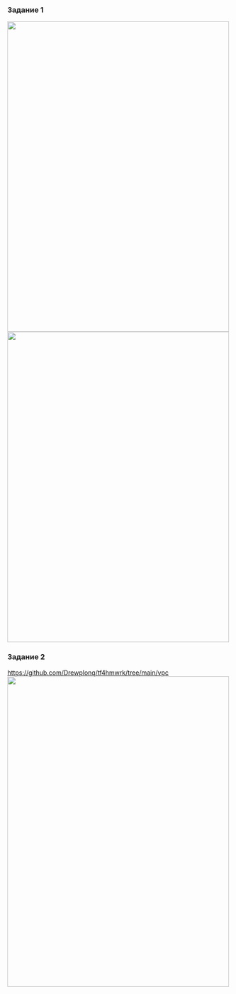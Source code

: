 ### Задание 1
<img src="https://github.com/user-attachments/assets/350b7087-0db5-40c4-961f-f93adb5c5f68" width ="500" height ="700">
<img src="https://github.com/user-attachments/assets/02677009-a09c-4fd0-a5f2-68324c320a31" width ="500"  height ="700">






### Задание 2

https://github.com/Drewplonq/tf4hmwrk/tree/main/vpc
<img src="https://github.com/user-attachments/assets/c6d9be90-fc22-43ec-be90-74571170914b" width ="500"  height ="700">


